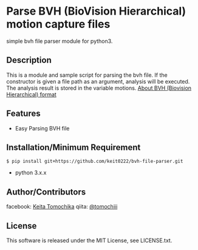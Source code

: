 # Parse BVH (BioVision Hierarchical) motion capture files
simple bvh file parser module for python3.

## Description

This is a module and sample script for parsing the bvh file.
If the constructor is given a file path as an argument, analysis will be executed. The analysis result is stored in the variable motions.
[About BVH (Biovision Hierarchical) format](https://en.wikipedia.org/wiki/Biovision_Hierarchy)

## Features

- Easy Parsing BVH file

## Installation/Minimum Requirement

	$ pip install git+https://github.com/keit0222/bvh-file-parser.git

- python 3.x.x

## Author/Contributors

facebook: [Keita Tomochika](http://www.facebook.com/keita.tomochika)
qiita: [@tomochiii](http://qiita.com/tomochiii)

## License

This software is released under the MIT License, see LICENSE.txt.
